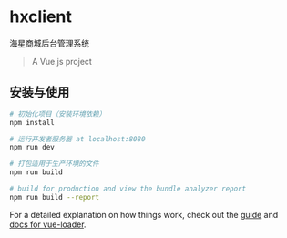 # hxclient

海星商城后台管理系统

> A Vue.js project

## 安装与使用

``` bash
# 初始化项目（安装环境依赖）
npm install

# 运行开发者服务器 at localhost:8080
npm run dev

# 打包适用于生产环境的文件
npm run build

# build for production and view the bundle analyzer report
npm run build --report
```

For a detailed explanation on how things work, check out the [guide](http://vuejs-templates.github.io/webpack/) and [docs for vue-loader](http://vuejs.github.io/vue-loader).

